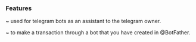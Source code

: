 ### Features
~ used for telegram bots as an assistant to the telegram owner.

~ to make a transaction through a bot that you have created in @BotFather.
